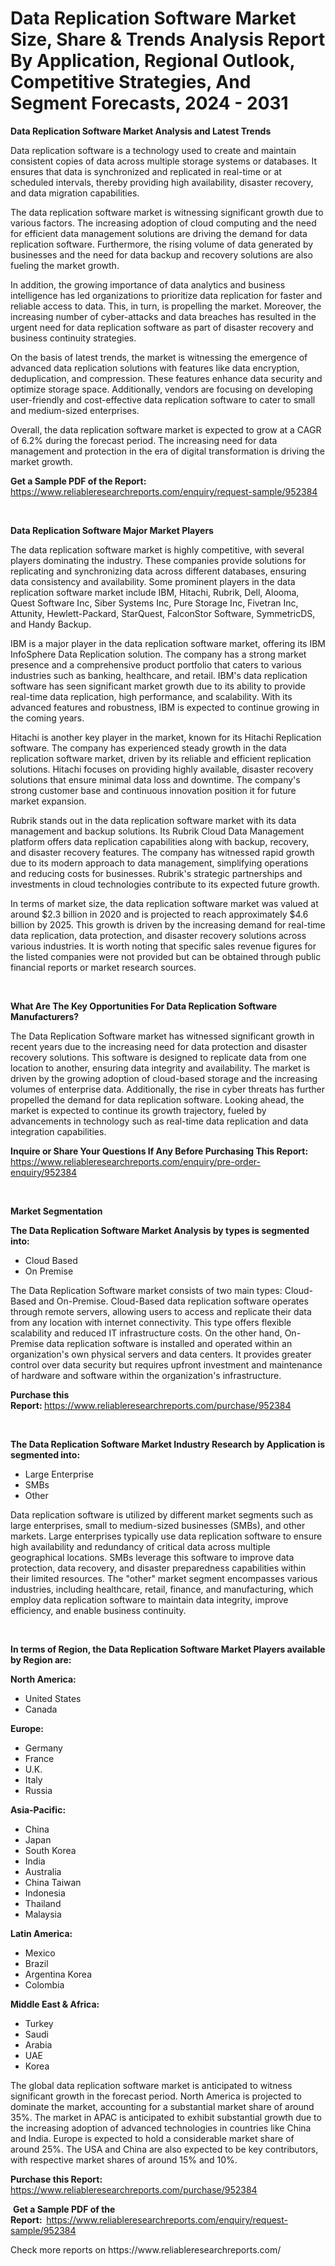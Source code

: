 <p><h1>Data Replication Software Market Size, Share & Trends Analysis Report By Application, Regional Outlook, Competitive Strategies, And Segment Forecasts, 2024 - 2031</h1></p><p><strong>Data Replication Software Market Analysis and Latest Trends</strong></p>
<p><p>Data replication software is a technology used to create and maintain consistent copies of data across multiple storage systems or databases. It ensures that data is synchronized and replicated in real-time or at scheduled intervals, thereby providing high availability, disaster recovery, and data migration capabilities.</p><p>The data replication software market is witnessing significant growth due to various factors. The increasing adoption of cloud computing and the need for efficient data management solutions are driving the demand for data replication software. Furthermore, the rising volume of data generated by businesses and the need for data backup and recovery solutions are also fueling the market growth.</p><p>In addition, the growing importance of data analytics and business intelligence has led organizations to prioritize data replication for faster and reliable access to data. This, in turn, is propelling the market. Moreover, the increasing number of cyber-attacks and data breaches has resulted in the urgent need for data replication software as part of disaster recovery and business continuity strategies.</p><p>On the basis of latest trends, the market is witnessing the emergence of advanced data replication solutions with features like data encryption, deduplication, and compression. These features enhance data security and optimize storage space. Additionally, vendors are focusing on developing user-friendly and cost-effective data replication software to cater to small and medium-sized enterprises.</p><p>Overall, the data replication software market is expected to grow at a CAGR of 6.2% during the forecast period. The increasing need for data management and protection in the era of digital transformation is driving the market growth.</p></p>
<p><strong>Get a Sample PDF of the Report:&nbsp;</strong> <a href="https://www.reliableresearchreports.com/enquiry/request-sample/952384">https://www.reliableresearchreports.com/enquiry/request-sample/952384</a></p>
<p>&nbsp;</p>
<p><strong>Data Replication Software Major Market Players</strong></p>
<p><p>The data replication software market is highly competitive, with several players dominating the industry. These companies provide solutions for replicating and synchronizing data across different databases, ensuring data consistency and availability. Some prominent players in the data replication software market include IBM, Hitachi, Rubrik, Dell, Alooma, Quest Software Inc, Siber Systems Inc, Pure Storage Inc, Fivetran Inc, Attunity, Hewlett-Packard, StarQuest, FalconStor Software, SymmetricDS, and Handy Backup.</p><p>IBM is a major player in the data replication software market, offering its IBM InfoSphere Data Replication solution. The company has a strong market presence and a comprehensive product portfolio that caters to various industries such as banking, healthcare, and retail. IBM's data replication software has seen significant market growth due to its ability to provide real-time data replication, high performance, and scalability. With its advanced features and robustness, IBM is expected to continue growing in the coming years.</p><p>Hitachi is another key player in the market, known for its Hitachi Replication software. The company has experienced steady growth in the data replication software market, driven by its reliable and efficient replication solutions. Hitachi focuses on providing highly available, disaster recovery solutions that ensure minimal data loss and downtime. The company's strong customer base and continuous innovation position it for future market expansion.</p><p>Rubrik stands out in the data replication software market with its data management and backup solutions. Its Rubrik Cloud Data Management platform offers data replication capabilities along with backup, recovery, and disaster recovery features. The company has witnessed rapid growth due to its modern approach to data management, simplifying operations and reducing costs for businesses. Rubrik's strategic partnerships and investments in cloud technologies contribute to its expected future growth.</p><p>In terms of market size, the data replication software market was valued at around $2.3 billion in 2020 and is projected to reach approximately $4.6 billion by 2025. This growth is driven by the increasing demand for real-time data replication, data protection, and disaster recovery solutions across various industries. It is worth noting that specific sales revenue figures for the listed companies were not provided but can be obtained through public financial reports or market research sources.</p></p>
<p>&nbsp;</p>
<p><strong>What Are The Key Opportunities For Data Replication Software Manufacturers?</strong></p>
<p><p>The Data Replication Software market has witnessed significant growth in recent years due to the increasing need for data protection and disaster recovery solutions. This software is designed to replicate data from one location to another, ensuring data integrity and availability. The market is driven by the growing adoption of cloud-based storage and the increasing volumes of enterprise data. Additionally, the rise in cyber threats has further propelled the demand for data replication software. Looking ahead, the market is expected to continue its growth trajectory, fueled by advancements in technology such as real-time data replication and data integration capabilities.</p></p>
<p><strong>Inquire or Share Your Questions If Any Before Purchasing This Report:</strong> <a href="https://www.reliableresearchreports.com/enquiry/pre-order-enquiry/952384">https://www.reliableresearchreports.com/enquiry/pre-order-enquiry/952384</a></p>
<p>&nbsp;</p>
<p><strong>Market Segmentation</strong></p>
<p><strong>The Data Replication Software Market Analysis by types is segmented into:</strong></p>
<p><ul><li>Cloud Based</li><li>On Premise</li></ul></p>
<p><p>The Data Replication Software market consists of two main types: Cloud-Based and On-Premise. Cloud-Based data replication software operates through remote servers, allowing users to access and replicate their data from any location with internet connectivity. This type offers flexible scalability and reduced IT infrastructure costs. On the other hand, On-Premise data replication software is installed and operated within an organization's own physical servers and data centers. It provides greater control over data security but requires upfront investment and maintenance of hardware and software within the organization's infrastructure.</p></p>
<p><strong>Purchase this Report:&nbsp;</strong><a href="https://www.reliableresearchreports.com/purchase/952384">https://www.reliableresearchreports.com/purchase/952384</a></p>
<p>&nbsp;</p>
<p><strong>The Data Replication Software Market Industry Research by Application is segmented into:</strong></p>
<p><ul><li>Large Enterprise</li><li>SMBs</li><li>Other</li></ul></p>
<p><p>Data replication software is utilized by different market segments such as large enterprises, small to medium-sized businesses (SMBs), and other markets. Large enterprises typically use data replication software to ensure high availability and redundancy of critical data across multiple geographical locations. SMBs leverage this software to improve data protection, data recovery, and disaster preparedness capabilities within their limited resources. The "other" market segment encompasses various industries, including healthcare, retail, finance, and manufacturing, which employ data replication software to maintain data integrity, improve efficiency, and enable business continuity.</p></p>
<p>&nbsp;</p>
<p><strong>In terms of Region, the Data Replication Software Market Players available by Region are:</strong></p>
<p>
    <p> <strong> North America: </strong>
        <ul>
            <li>United States</li>
            <li>Canada</li>
        </ul>
        </p> 
    <p> <strong> Europe: </strong>
        <ul>
            <li>Germany</li>
            <li>France</li>
            <li>U.K.</li>
            <li>Italy</li>
            <li>Russia</li>
        </ul>
        </p> 
    <p> <strong> Asia-Pacific: </strong>
        <ul>
            <li>China</li>
            <li>Japan</li>
            <li>South Korea</li>
            <li>India</li>
            <li>Australia</li>
            <li>China Taiwan</li>
            <li>Indonesia</li>
            <li>Thailand</li>
            <li>Malaysia</li>
        </ul>
        </p> 
    <p> <strong> Latin America: </strong>
        <ul>
            <li>Mexico</li>
            <li>Brazil</li>
            <li>Argentina Korea</li>
            <li>Colombia</li>
        </ul>
        </p> 
    <p> <strong> Middle East & Africa: </strong>
        <ul>
            <li>Turkey</li>
            <li>Saudi</li>
            <li>Arabia</li>
            <li>UAE</li>
            <li>Korea</li>
        </ul>
    </p>
    </p>
<p><p>The global data replication software market is anticipated to witness significant growth in the forecast period. North America is projected to dominate the market, accounting for a substantial market share of around 35%. The market in APAC is anticipated to exhibit substantial growth due to the increasing adoption of advanced technologies in countries like China and India. Europe is expected to hold a considerable market share of around 25%. The USA and China are also expected to be key contributors, with respective market shares of around 15% and 10%.</p></p>
<p><strong>Purchase this Report: </strong><a href="https://www.reliableresearchreports.com/purchase/952384">https://www.reliableresearchreports.com/purchase/952384</a></p>
<p>&nbsp;<strong>Get a Sample PDF of the Report:&nbsp;&nbsp;</strong><a href="https://www.reliableresearchreports.com/enquiry/request-sample/952384">https://www.reliableresearchreports.com/enquiry/request-sample/952384</a></p>
<p><strong></strong></p>
<p>Check more reports on https://www.reliableresearchreports.com/</p>